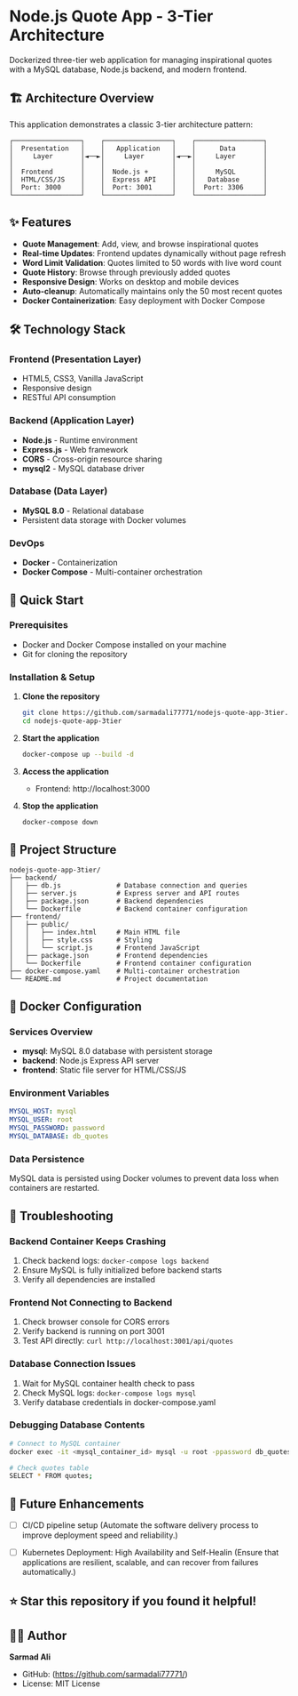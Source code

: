 # Node.js Quote App - 3-Tier Architecture

Dockerized three-tier web application for managing inspirational quotes with a MySQL database, Node.js backend, and modern frontend.


## 🏗️ Architecture Overview

This application demonstrates a classic 3-tier architecture pattern:

```
┌─────────────────┐    ┌─────────────────┐    ┌─────────────────┐
│  Presentation   │    │   Application   │    │      Data       │
│     Layer       │◄──►│     Layer       │◄──►│     Layer       │
│                 │    │                 │    │                 │
│  Frontend       │    │  Node.js +      │    │     MySQL       │
│  HTML/CSS/JS    │    │  Express API    │    │   Database      │
│  Port: 3000     │    │  Port: 3001     │    │  Port: 3306     │
└─────────────────┘    └─────────────────┘    └─────────────────┘
```

## ✨ Features

- **Quote Management**: Add, view, and browse inspirational quotes
- **Real-time Updates**: Frontend updates dynamically without page refresh
- **Word Limit Validation**: Quotes limited to 50 words with live word count
- **Quote History**: Browse through previously added quotes
- **Responsive Design**: Works on desktop and mobile devices
- **Auto-cleanup**: Automatically maintains only the 50 most recent quotes
- **Docker Containerization**: Easy deployment with Docker Compose


## 🛠️ Technology Stack

### Frontend (Presentation Layer)
- HTML5, CSS3, Vanilla JavaScript
- Responsive design
- RESTful API consumption


### Backend (Application Layer)
- **Node.js** - Runtime environment
- **Express.js** - Web framework
- **CORS** - Cross-origin resource sharing
- **mysql2** - MySQL database driver


### Database (Data Layer)
- **MySQL 8.0** - Relational database
- Persistent data storage with Docker volumes

### DevOps
- **Docker** - Containerization
- **Docker Compose** - Multi-container orchestration

## 🚀 Quick Start

### Prerequisites
- Docker and Docker Compose installed on your machine
- Git for cloning the repository



### Installation & Setup

1. **Clone the repository**
   ```bash
   git clone https://github.com/sarmadali77771/nodejs-quote-app-3tier.git
   cd nodejs-quote-app-3tier
   ```

2. **Start the application**
   ```bash
   docker-compose up --build -d
   ```

3. **Access the application**
   - Frontend: http://localhost:3000
   

4. **Stop the application**
   ```bash
   docker-compose down
   ```

## 📁 Project Structure

```
nodejs-quote-app-3tier/
├── backend/
│   ├── db.js              # Database connection and queries
│   ├── server.js          # Express server and API routes
│   ├── package.json       # Backend dependencies
│   └── Dockerfile         # Backend container configuration
├── frontend/
│   ├── public/
│   │   ├── index.html     # Main HTML file
│   │   ├── style.css      # Styling
│   │   └── script.js      # Frontend JavaScript
│   ├── package.json       # Frontend dependencies
│   └── Dockerfile         # Frontend container configuration
├── docker-compose.yaml    # Multi-container orchestration
└── README.md              # Project documentation
```


## 🐳 Docker Configuration


### Services Overview
- **mysql**: MySQL 8.0 database with persistent storage
- **backend**: Node.js Express API server
- **frontend**: Static file server for HTML/CSS/JS


### Environment Variables
```yaml
MYSQL_HOST: mysql
MYSQL_USER: root
MYSQL_PASSWORD: password
MYSQL_DATABASE: db_quotes
```

### Data Persistence
MySQL data is persisted using Docker volumes to prevent data loss when containers are restarted.


## 🐛 Troubleshooting


### Backend Container Keeps Crashing
1. Check backend logs: `docker-compose logs backend`
2. Ensure MySQL is fully initialized before backend starts
3. Verify all dependencies are installed



### Frontend Not Connecting to Backend
1. Check browser console for CORS errors
2. Verify backend is running on port 3001
3. Test API directly: `curl http://localhost:3001/api/quotes`



### Database Connection Issues
1. Wait for MySQL container health check to pass
2. Check MySQL logs: `docker-compose logs mysql`
3. Verify database credentials in docker-compose.yaml



### Debugging Database Contents
```bash
# Connect to MySQL container
docker exec -it <mysql_container_id> mysql -u root -ppassword db_quotes

# Check quotes table
SELECT * FROM quotes;
```



## 🚦 Future Enhancements

- [ ] CI/CD pipeline setup
      (Automate the software delivery process to improve deployment speed and reliability.)
- [ ] Kubernetes Deployment: High Availability and Self-Healin
      (Ensure that applications are resilient, scalable, and can recover from failures automatically.)



## ⭐ Star this repository if you found it helpful!



## 👨‍💻 Author

**Sarmad Ali**
- GitHub: (https://github.com/sarmadali77771/)
- License: MIT License



